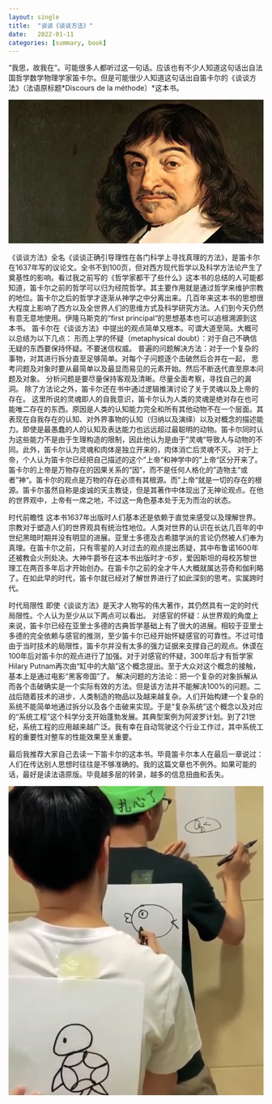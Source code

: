 ```yaml
---
layout: single
title:  "谈谈《谈谈方法》"
date:   2022-01-11
categories: [summary, book]
---
```



“我思，故我在”。可能很多人都听过这一句话。应该也有不少人知道这句话出自法国哲学数学物理学家笛卡尔。但是可能很少人知道这句话出自笛卡尔的《谈谈方法》（法语原标题*Discours de la méthode）*这本书。

<p align="center">
    <img src="/assets/images/2022-01-12-谈谈谈谈方法/笛卡尔.png" alt="drawing"/>
</p>

《谈谈方法》全名《谈谈正确引导理性在各门科学上寻找真理的方法》，是笛卡尔在1637年写的议论文。全书不到100页，但对西方现代哲学以及科学方法论产生了奠基性的影响。看过我之前写的《哲学家都干了些什么》这本书的总结的人可能都知道，笛卡尔之前的哲学可以归为经院哲学。其主要作用就是通过哲学来维护宗教的地位。笛卡尔之后的哲学才逐渐从神学之中分离出来。几百年来这本书的思想很大程度上影响了西方以及全世界人们的思维方式及科学研究方法。人们到今天仍然有意无意地使用。伊隆马斯克的“first principal“的思想基本也可以追根溯源到这本书。
笛卡尔在《谈谈方法》中提出的观点简单又根本。可谓大道至简。大概可以总结为以下几点：
形而上学的怀疑（metaphysical doubt）：对于自己不确信无疑的东西要保持怀疑。不要迷信权威。
普遍的问题解决方法：对于一个复杂的事物，对其进行拆分直至足够简单。对每个子问题逐个击破然后合并在一起，
思考问题及对象时要从最简单以及最显而易见的元素开始。然后不断迭代直至原本问题及对象。
分析问题是要尽量保持客观及清晰。尽量全面考察，寻找自己的漏洞。
除了方法论之外，笛卡尔还在书中通过逻辑推演讨论了关于灵魂以及上帝的存在。
这里所说的灵魂即人的自我意识，笛卡尔认为人类的灵魂是绝对存在也可能唯二存在的东西。原因是人类的认知能力完全和所有其他动物不在一个层面。其表现在自我存在的认知、对外界事物的认知（归纳以及演绎）以及对概念的描述能力。即使是最愚蠢的人的认知及表达能力也远远超过最聪明的动物。笛卡尔同时认为这些能力不是由于生理构造的限制，因此他认为是由于”灵魂“导致人与动物的不同。此外，笛卡尔认为灵魂和肉体是独立开来的，肉体消亡后灵魂不灭。
对于上帝，个人认为笛卡尔已经把自己描述的这个”上帝“和神学中的”上帝“区分开来了。笛卡尔的上帝是万物存在的因果关系的”因“，而不是任何人格化的”造物主“或者”神“。笛卡尔的观点是万物的存在必须有其根源。而”上帝“就是一切的存在的根源。笛卡尔虽然自称是虔诚的天主教徒，但是其著作中体现出了无神论观点。在他的世界观中，上帝有一席之地，不过这一角色基本处于无为而治的状态。

时代前瞻性
这本书1637年出版时人们基本还是依赖于直觉来感受以及理解世界。宗教对于塑造人们的世界观具有统治性地位。人类对世界的认识在长达几百年的中世纪黑暗时期并没有明显的进展。亚里士多德及古希腊学派的言论仍然被人们奉为真理。在笛卡尔之前，只有零星的人对过去的观点提出质疑，其中布鲁诺1600年还被教会火刑处决。大神牛爵爷在这本书出版时才-6岁，爱因斯坦的母校苏黎世理工在两百多年后才开始创办。在笛卡尔之前的全才牛人大概就属达芬奇和伽利略了。在如此早的时代，笛卡尔就已经对了解世界进行了如此深刻的思考。实属跨时代。


时代局限性
即使《谈谈方法》是天才人物写的伟大著作，其仍然具有一定的时代局限性。个人认为至少从以下两点可以看出。
对感官的怀疑：从世界观的角度上来说，笛卡尔已经在亚里士多德的古典哲学基础上有了很大的进展。相较于亚里士多德的完全依赖与感官的推测，至少笛卡尔已经开始怀疑感官的可靠性。不过可惜由于当时技术的局限性，笛卡尔并没有太多的强力证据来支撑自己的观点。休谟在100年后对笛卡尔的观点进行了加强。对于对感官的怀疑，300年后才有哲学家Hilary Putnam再次由“缸中的大脑”这个概念提出。至于大众对这个概念的接触，基本上是通过电影“黑客帝国”了。
解决问题的方法论：把一个复杂的对象拆解从而各个击破确实是一个实际有效的方法。但是该方法并不能解决100%的问题。二战后随着技术的进步，人类制造的物品以及越来越复杂。人们开始构建一个复杂的系统不能简单地通过拆分以及各个击破来实现。于是“复杂系统”这个概念以及对应的“系统工程”这个科学分支开始蓬勃发展。其典型案例为阿波罗计划。到了21世纪，系统工程的应用越来越广泛。我有幸在自动驾驶这个行业工作过，其中系统工程的重要性对整车的性能效果至关重要。


最后我推荐大家自己去读一下笛卡尔的这本书。毕竟笛卡尔本人在最后一章说过：人们在传达别人思想时往往是不够准确的。我的这篇文章也不例外。如果可能的话，最好是读法语原版。毕竟越多层的转录，越多的信息扭曲和丢失。

<p align="center">
    <img src="/assets/images/2022-01-12-谈谈谈谈方法/信息扭曲.png" alt="drawing"/>
</p>